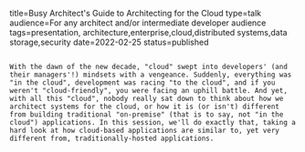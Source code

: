 title=Busy Architect's Guide   to Architecting for the Cloud
type=talk
audience=For any architect and/or intermediate developer audience
tags=presentation, architecture,enterprise,cloud,distributed systems,data storage,security
date=2022-02-25
status=published
~~~~~~

With the dawn of the new decade, "cloud" swept into developers' (and their managers'!) mindsets with a vengeance. Suddenly, everything was "in the cloud", development was racing "to the cloud", and if you weren't "cloud-friendly", you were facing an uphill battle. And yet, with all this "cloud", nobody really sat down to think about how we architect systems for the cloud, or how it is (or isn't) different from building traditional "on-premise" (that is to say, not "in the cloud") applications. In this session, we'll do exactly that, taking a hard look at how cloud-based applications are similar to, yet very different from, traditionally-hosted applications.
    
